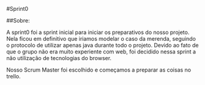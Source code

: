 #Sprint0

##Sobre:

A sprint0 foi a sprint inicial para iniciar os preparativos do nosso projeto. Nela ficou em definitivo que iriamos modelar o caso da merenda, seguindo o protocolo de utilizar apenas java durante todo o projeto. Devido ao fato de que o grupo não era muito experiente com web, foi decidido nessa sprint a não utilização de tecnologias do browser.

Nosso Scrum Master foi escolhido e começamos a preparar as coisas no trello. 